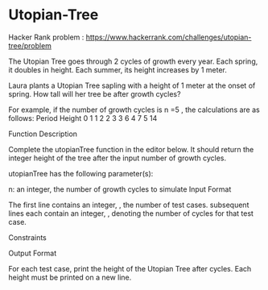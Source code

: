 # Utopian-Tree
Hacker Rank problem : https://www.hackerrank.com/challenges/utopian-tree/problem

The Utopian Tree goes through 2 cycles of growth every year. Each spring, it doubles in height. Each summer, its height increases by 1 meter.

Laura plants a Utopian Tree sapling with a height of 1 meter at the onset of spring. How tall will her tree be after  growth cycles?

For example, if the number of growth cycles is n =5 , the calculations are as follows:
Period  Height
0          1
1          2
2          3
3          6
4          7
5          14



Function Description

Complete the utopianTree function in the editor below. It should return the integer height of the tree after the input number of growth cycles.

utopianTree has the following parameter(s):

n: an integer, the number of growth cycles to simulate
Input Format

The first line contains an integer, , the number of test cases. 
 subsequent lines each contain an integer, , denoting the number of cycles for that test case.

Constraints

 

Output Format

For each test case, print the height of the Utopian Tree after  cycles. Each height must be printed on a new line.
